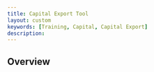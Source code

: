 ```yaml
---
title: Capital Export Tool
layout: custom
keywords: [Training, Capital, Capital Export]
description: 
---
```


## Overview
